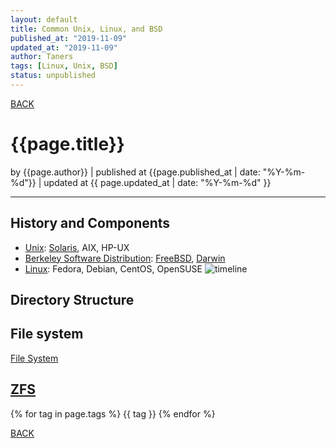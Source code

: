 ```yaml
---
layout: default
title: Common Unix, Linux, and BSD
published_at: "2019-11-09"
updated_at: "2019-11-09"
author: Taners
tags: [Linux, Unix, BSD]
status: unpublished
---
```


[BACK](../)

# {{page.title}}

by {{page.author}} |
published at {{page.published_at | date: "%Y-%m-%d"}} |
updated at {{ page.updated_at | date: "%Y-%m-%d" }}

---
## History and Components

- [Unix](https://en.wikipedia.org/wiki/Unix): [Solaris](Solaris_(operating_system)), AIX, HP-UX
- [Berkeley Software Distribution](https://en.wikipedia.org/wiki/Berkeley_Software_Distribution): [FreeBSD](https://en.wikipedia.org/wiki/FreeBSD), [Darwin](https://en.wikipedia.org/wiki/Darwin_%28operating_system%29)
- [Linux](https://en.wikipedia.org/wiki/Linux): Fedora, Debian, CentOS, OpenSUSE
![timeline](https://upload.wikimedia.org/wikipedia/commons/thumb/c/cd/Unix_timeline.en.svg/1024px-Unix_timeline.en.svg.png)

## Directory Structure

## File system
[File System](https://en.wikipedia.org/wiki/File_system)

[ZFS](https://en.wikipedia.org/wiki/ZFS)
---

{% for tag in page.tags %}
  {{ tag }}
{% endfor %}

[BACK](../)